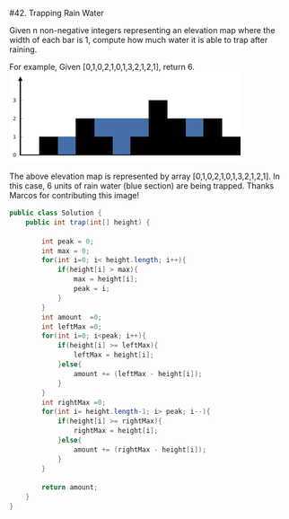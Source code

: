 #42. Trapping Rain Water

Given n non-negative integers representing an elevation map where the width of each bar is 1, compute how much water it is able to trap after raining.

For example, 
Given [0,1,0,2,1,0,1,3,2,1,2,1], return 6.
      ![](rainwatertrap.png)

The above elevation map is represented by array [0,1,0,2,1,0,1,3,2,1,2,1]. In this case, 6 units of rain water (blue section) are being trapped. Thanks Marcos for contributing this image!


```java
public class Solution {
    public int trap(int[] height) {
        
        int peak = 0;
        int max = 0;
        for(int i=0; i< height.length; i++){
            if(height[i] > max){
                max = height[i];
                peak = i;
            }
        }
        int amount  =0;
        int leftMax =0;
        for(int i=0; i<peak; i++){
            if(height[i] >= leftMax){
                leftMax = height[i];
            }else{
                amount += (leftMax - height[i]);
            }
        }
        int rightMax =0;
        for(int i= height.length-1; i> peak; i--){
            if(height[i] >= rightMax){
                rightMax = height[i];
            }else{
                amount += (rightMax - height[i]);
            }
        }
        
        return amount;
    }
}
```